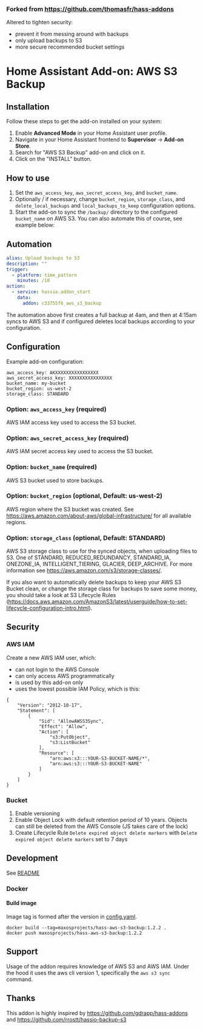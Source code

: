 ### Forked from https://github.com/thomasfr/hass-addons

Altered to tighten security:
- prevent it from messing around with backups
- only upload backups to S3
- more secure recommended bucket settings

# Home Assistant Add-on: AWS S3 Backup

## Installation

Follow these steps to get the add-on installed on your system:

1. Enable **Advanced Mode** in your Home Assistant user profile.
2. Navigate in your Home Assistant frontend to **Supervisor** -> **Add-on Store**.
3. Search for "AWS S3 Backup" add-on and click on it.
4. Click on the "INSTALL" button.

## How to use

1. Set the `aws_access_key`, `aws_secret_access_key`, and `bucket_name`. 
2. Optionally / if necessary, change `bucket_region`, `storage_class`, and `delete_local_backups` and `local_backups_to_keep` configuration options.
3. Start the add-on to sync the `/backup/` directory to the configured `bucket_name` on AWS S3. You can also automate this of course, see example below:

## Automation

```yaml
alias: Upload backups to S3
description: ""
trigger:
  - platform: time_pattern
    minutes: /10
action:
  - service: hassio.addon_start
    data:
      addon: c33755f6_aws_s3_backup
```

The automation above first creates a full backup at 4am, and then at 4:15am syncs to AWS S3 and if configured deletes local backups according to your configuration.

## Configuration

Example add-on configuration:

```
aws_access_key: AKXXXXXXXXXXXXXXXX
aws_secret_access_key: XXXXXXXXXXXXXXXX
bucket_name: my-bucket
bucket_region: us-west-2
storage_class: STANDARD
```

### Option: `aws_access_key` (required)
AWS IAM access key used to access the S3 bucket.

### Option: `aws_secret_access_key` (required)
AWS IAM secret access key used to access the S3 bucket.

### Option: `bucket_name` (required)
AWS S3 bucket used to store backups.

### Option: `bucket_region` (optional, Default: us-west-2)
AWS region where the S3 bucket was created. See https://aws.amazon.com/about-aws/global-infrastructure/ for all available regions.

### Option: `storage_class` (optional, Default: STANDARD)
AWS S3 storage class to use for the synced objects, when uploading files to S3. One of STANDARD, REDUCED_REDUNDANCY, STANDARD_IA, ONEZONE_IA, INTELLIGENT_TIERING, GLACIER, DEEP_ARCHIVE. For more information see https://aws.amazon.com/s3/storage-classes/.

If you also want to automatically delete backups to keep your AWS S3 Bucket clean, or change the storage class for backups to save some money, you should take a look at S3 Lifecycle Rules (https://docs.aws.amazon.com/AmazonS3/latest/userguide/how-to-set-lifecycle-configuration-intro.html).

## Security

### AWS IAM

Create a new AWS IAM user, which:
- can not login to the AWS Console
- can only access AWS programmatically
- is used by this add-on only
- uses the lowest possible IAM Policy, which is this:

```
{
    "Version": "2012-10-17",
    "Statement": [
        {
            "Sid": "AllowAWSS3Sync",
            "Effect": "Allow",
            "Action": [
                "s3:PutObject",
                "s3:ListBucket"
            ],
            "Resource": [
                "arn:aws:s3:::YOUR-S3-BUCKET-NAME/*",
                "arn:aws:s3:::YOUR-S3-BUCKET-NAME"
            ]
        }
    ]
}
```

### Bucket

1. Enable versioning
2. Enable Object Lock with default retention period of 10 years. Objects can still be deleted from the AWS Console (JS takes care of the lock)
3. Create Lifecycle Rule `Delete expired object delete markers` with `Delete expired object delete markers` set to 7 days

## Development

See [README](https://github.com/maxosprojects/hass-addons)

### Docker

#### Build image

Image tag is formed after the version in [config.yaml](./config.yaml).

```shell
docker build --tag=maxosprojects/hass-aws-s3-backup:1.2.2 .
docker push maxosprojects/hass-aws-s3-backup:1.2.2
```

## Support

Usage of the addon requires knowledge of AWS S3 and AWS IAM.
Under the hood it uses the aws cli version 1, specifically the `aws s3 sync` command.

## Thanks
This addon is highly inspired by https://github.com/gdrapp/hass-addons and https://github.com/rrostt/hassio-backup-s3
